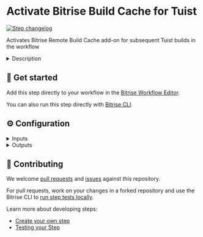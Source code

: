 # Activate Bitrise Build Cache for Tuist

[![Step changelog](https://shields.io/github/v/release/bitrise-steplib/bitrise-step-activate-tuist-cache?include_prereleases&label=changelog&color=blueviolet)](https://github.com/bitrise-steplib/bitrise-step-activate-tuist-cache/releases)

Activates Bitrise Remote Build Cache add-on for subsequent Tuist builds in the workflow

<details>
<summary>Description</summary>

This Step activates Bitrise's remote build cache add-on for subsequent Tuist executions in the workflow.

After this Step executes, Tuist builds will automatically read from the remote cache and push new entries.

</details>

## 🧩 Get started

Add this step directly to your workflow in the [Bitrise Workflow Editor](https://devcenter.bitrise.io/steps-and-workflows/steps-and-workflows-index/).

You can also run this step directly with [Bitrise CLI](https://github.com/bitrise-io/bitrise).

## ⚙️ Configuration

<details>
<summary>Inputs</summary>
There are no inputs defined in this step
</details>

<details>
<summary>Outputs</summary>
There are no outputs defined in this step
</details>

## 🙋 Contributing

We welcome [pull requests](https://github.com/bitrise-steplib/bitrise-step-activate-tuist-cache/pulls) and [issues](https://github.com/bitrise-steplib/bitrise-step-activate-tuist-cache/issues) against this repository.

For pull requests, work on your changes in a forked repository and use the Bitrise CLI to [run step tests locally](https://devcenter.bitrise.io/bitrise-cli/run-your-first-build/).

Learn more about developing steps:

- [Create your own step](https://devcenter.bitrise.io/contributors/create-your-own-step/)
- [Testing your Step](https://devcenter.bitrise.io/contributors/testing-and-versioning-your-steps/)
